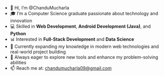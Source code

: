 - 👋 Hi, I’m @ChanduMucharla  
- 🎓 I’m a Computer Science graduate passionate about technology and innovation  
- 💻 Skilled in **Web Development**, **Android Development (Java)**, and **Python**  
- 📊 Interested in **Full-Stack Development** and **Data Science**  
- 🌱 Currently expanding my knowledge in modern web technologies and real-world project building  
- 🚀 Always eager to explore new tools and enhance my problem-solving abilities  
- 📫 Reach me at: chandumucharla09@gmail.com

